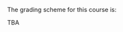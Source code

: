 The grading scheme for this course is: 

TBA

<!-- |      **Item**      | **Weight** |
| :----------------: | :--------: |
|   Participation    |    10%     |
|    Module Tests    |    15%     |
|    Assignments     |    20%     |
|      Quizzes       |    25%     |
| Final Exam/Project |    30%     | -->

<!-- |       Item                     | Weight |            Due date(s)             | Frequency |
|:------------------------------:|:------:|:----------------------------------:|:---------:|
| Labs                           |   10%  | As per schedule                    |  On-going |
| Weekly Activities              |   10%  | Wednesdays at 11:59pm              |  Weekly   |
| Assignments                    |   20%  | As per schedule                    |  On-going |
| Midterm Exam                   |   30%  | As per schedule                    |  Once     |
| Final Exam/Project             |   30%  | TBD                                |  Once     | -->

<!-- ```{attention} 
All deadlines in this course have an automatic 48 hour grace period after the due dates listed above.
Any submissions submitted past the grace period will not be graded (with some exceptions).
``` -->

<!-- ```{note}
Note: Any requests for changes to final exams must be sent to the office of the Associate Dean of Students (bsasdeansoffice.ubco@ubc.ca).
``` -->